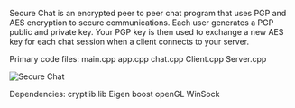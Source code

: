 Secure Chat is an encrypted peer to peer chat program that uses PGP and AES encryption to secure communications. Each user generates a PGP public and private key. Your PGP key is then used to exchange a new AES key for each chat session when a client connects to your server.

Primary code files:
main.cpp
app.cpp
chat.cpp
Client.cpp
Server.cpp


![Secure Chat](https://i.imgur.com/h4aUQ3u.png)


Dependencies:
cryptlib.lib
Eigen
boost
openGL
WinSock
